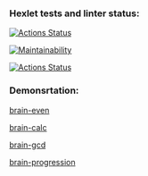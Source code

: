### Hexlet tests and linter status:
[![Actions Status](https://github.com/2smirtan2/php-project-lvl1/workflows/hexlet-check/badge.svg)](https://github.com/2smirtan2/php-project-lvl1/actions)

[![Maintainability](https://api.codeclimate.com/v1/badges/d4589be2e024bc9f9d73/maintainability)](https://codeclimate.com/github/2smirtan2/php-project-lvl1/maintainability)

[![Actions Status](https://github.com/2smirtan2/php-project-lvl1/workflows/make-lint/badge.svg)](https://github.com/2smirtan2/php-project-lvl1/actions)

### Demonsrtation:
[brain-even](https://asciinema.org/a/FjRa7smbFJrRt4RwVpC8Bm3RN)

[brain-calc](https://asciinema.org/a/ZHqR6u4DEXM0lEKF5muABqPqq)

[brain-gcd](https://asciinema.org/a/iw4Og1LR15p0T0DObGnRnTsWG)

[brain-progression](https://asciinema.org/a/m15m8wPSrvU0xc4H4sFoflH61)